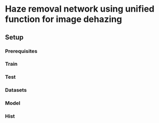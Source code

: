 # Haze removal network using unified function for image dehazing

## Setup

### Prerequisites

### Train

### Test

### Datasets

### Model

### Hist